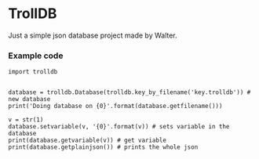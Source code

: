 # TrollDB
Just a simple json database project made by Walter.

### Example code

    import trolldb


    database = trolldb.Database(trolldb.key_by_filename('key.trolldb')) # new database
    print('Doing database on {0}'.format(database.getfilename())) 

    v = str(1)
    database.setvariable(v, '{0}'.format(v)) # sets variable in the database
    print(database.getvariable(v)) # get variable 
    print(database.getplainjson()) # prints the whole json
